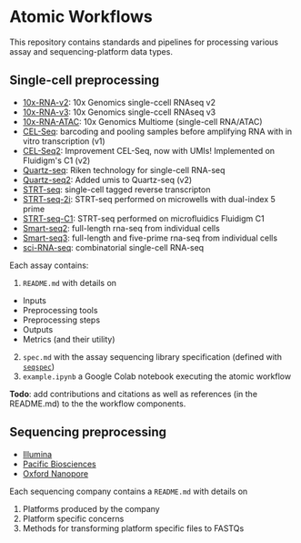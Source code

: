 # Atomic Workflows

This repository contains standards and pipelines for processing various assay and sequencing-platform data types.

## Single-cell preprocessing

- [10x-RNA-v2](assays/10x-RNA-v2/): 10x Genomics single-ccell RNAseq v2
- [10x-RNA-v3](assays/10x-RNA-v3/): 10x Genomics single-ccell RNAseq v3
- [10x-RNA-ATAC](assays/10x-RNA-ATAC/): 10x Genomics Multiome (single-cell RNA/ATAC)
- [CEL-Seq](assays/CEL-Seq/): barcoding and pooling samples before amplifying RNA with in vitro transcription (v1)
- [CEL-Seq2](assays/CEL-Seq2/): Improvement CEL-Seq, now with UMIs! Implemented on Fluidigm's C1 (v2)
- [Quartz-seq](assays/Quartz-seq/): Riken technology for single-cell RNA-seq
- [Quartz-seq2](assays/Quartz-seq2/): Added umis to Quartz-seq (v2)
- [STRT-seq](assays/STRT-seq/): single-cell tagged reverse transcripton
- [STRT-seq-2i](assays/STRT-seq-2i/): STRT-seq performed on microwells with dual-index 5 prime
- [STRT-seq-C1](assays/STRT-seq-C1/): STRT-seq performed on microfluidics Fluidigm C1
- [Smart-seq2](assays/Smart-seq2/): full-length rna-seq from individual cells
- [Smart-seq3](assays/Smart-seq3/): full-length and five-prime rna-seq from individual cells
- [sci-RNA-seq](assays/sci-RNA-seq/): combinatorial single-cell RNA-seq

Each assay contains:

1. `README.md` with details on
 - Inputs
 - Preprocessing tools
 - Preprocessing steps
 - Outputs
 - Metrics (and their utility)
2. `spec.md` with the assay sequencing library specification (defined with [`seqspec`](https://github.com/IGVF/seqspec))
3. `example.ipynb` a Google Colab notebook executing the atomic workflow

**Todo**: add contributions and citations as well as references (in the README.md) to the the workflow components.

## Sequencing preprocessing

- [Illumina](sequencing/illumina/)
- [Pacific Biosciences](sequencing/pacbio/)
- [Oxford Nanopore](sequencing/nanopore/)

Each sequencing company contains a `README.md` with details on
1. Platforms produced by the company
2. Platform specific concerns
3. Methods for transforming platform specific files to FASTQs
